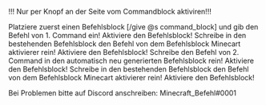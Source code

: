 !!! Nur per Knopf an der Seite vom Commandblock aktiviren!!!


Platziere zuerst einen Befehlsblock [/give @s command_block] und gib den Befehl von 1. Command ein! Aktiviere den Befehlsblock!
Schreibe in den bestehenden Befehlsblock den Befehl von dem Befehlsblock Minecart aktivierer rein! Aktiviere den Befehlsblock!
Schreibe den Befehl von 2. Command in den automatisch neu generierten Befehlsblock rein! Aktiviere den Befehlsblock!
Schreibe in den bestehenden Befehlsblock den Befehl von dem Befehlsblock Minecart aktivierer rein! Aktiviere den Befehlsblock!

Bei Problemen bitte auf Discord anschreiben: Minecraft_Befehl#0001
